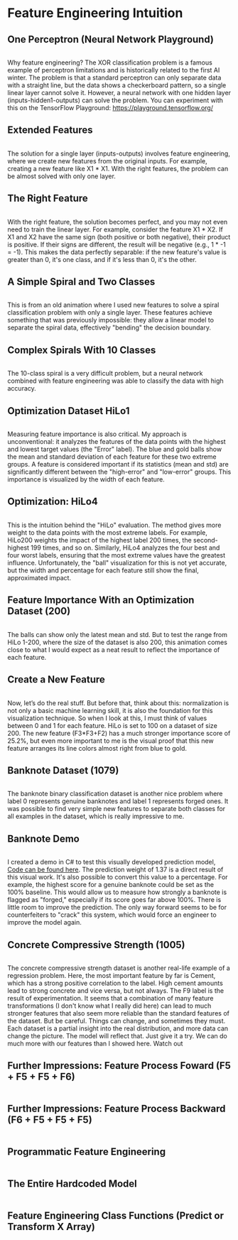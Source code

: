# Feature Engineering Intuition

## One Perceptron (Neural Network Playground)

<p align="center">
  <img src="https://github.com/grensen/feature_engineering/blob/main/figures/playground_linear2.gif?raw=true" alt=""/>
</p>

Why feature engineering? The XOR classification problem is a famous example of perceptron limitations and is historically related to the first AI winter. The problem is that a standard perceptron can only separate data with a straight line, but the data shows a checkerboard pattern, so a single linear layer cannot solve it.
However, a neural network with one hidden layer (inputs-hidden1-outputs) can solve the problem. You can experiment with this on the TensorFlow Playground: https://playground.tensorflow.org/

## Extended Features

<p align="center">
  <img src="https://github.com/grensen/feature_engineering/blob/main/figures/intuition_fully.png?raw=true" alt=""/>
</p>

The solution for a single layer (inputs-outputs) involves feature engineering, where we create new features from the original inputs. For example, creating a new feature like X1 * X1. With the right features, the problem can be almost solved with only one layer.

## The Right Feature

<p align="center">
  <img src="https://github.com/grensen/feature_engineering/blob/main/figures/intuition_perfect.png?raw=true" alt=""/>
</p>

With the right feature, the solution becomes perfect, and you may not even need to train the linear layer. For example, consider the feature X1 * X2. If X1 and X2 have the same sign (both positive or both negative), their product is positive. If their signs are different, the result will be negative (e.g., 1 * -1 = -1).
This makes the data perfectly separable: if the new feature's value is greater than 0, it's one class, and if it's less than 0, it's the other.

## A Simple Spiral and Two Classes

<p align="center">
  <img src="https://github.com/grensen/feature_engineering/blob/main/figures/curved_linearity.gif?raw=true" alt=""/>
</p>

This is from an old animation where I used new features to solve a spiral classification problem with only a single layer. These features achieve something that was previously impossible: they allow a linear model to separate the spiral data, effectively "bending" the decision boundary.


## Complex Spirals With 10 Classes

<p align="center">
  <img src="https://github.com/grensen/feature_engineering/blob/main/figures/complex_spiral_ultra.png?raw=true" alt=""/>
</p>

The 10-class spiral is a very difficult problem, but a neural network combined with feature engineering was able to classify the data with high accuracy.


## Optimization Dataset HiLo1

<p align="center">
  <img src="https://github.com/grensen/feature_engineering/blob/main/figures/hilo1.png?raw=true" alt=""/>
</p>

Measuring feature importance is also critical. My approach is unconventional: it analyzes the features of the data points with the highest and lowest target values (the "Error" label).
The blue and gold balls show the mean and standard deviation of each feature for these two extreme groups. A feature is considered important if its statistics (mean and std) are significantly different between the "high-error" and "low-error" groups. This importance is visualized by the width of each feature.

## Optimization: HiLo4

<p align="center">
  <img src="https://github.com/grensen/feature_engineering/blob/main/figures/simple_mean_var_test_hilo4.png?raw=true" alt=""/>
</p>

This is the intuition behind the "HiLo" evaluation. The method gives more weight to the data points with the most extreme labels. For example, HiLo200 weights the impact of the highest label 200 times, the second-highest 199 times, and so on.
Similarly, HiLo4 analyzes the four best and four worst labels, ensuring that the most extreme values have the greatest influence. Unfortunately, the "ball" visualization for this is not yet accurate, but the width and percentage for each feature still show the final, approximated impact.

## Feature Importance With an Optimization Dataset (200)

<p align="center">
  <img src="https://github.com/grensen/feature_engineering/blob/main/figures/feature_importance.gif?raw=true" alt=""/>
</p>

The balls can show only the latest mean and std. But to test the range from HiLo 1-200, where the size of the dataset is also 200, this animation comes close to what I would expect as a neat result to reflect the importance of each feature.

## Create a New Feature

<p align="center">
  <img src="https://github.com/grensen/feature_engineering/blob/main/figures/create_feature.gif?raw=true" alt=""/>
</p>

Now, let’s do the real stuff. But before that, think about this: normalization is not only a basic machine learning skill, it is also the foundation for this visualization technique. So when I look at this, I must think of values between 0 and 1 for each feature. HiLo is set to 100 on a dataset of size 200.
The new feature (F3*F3+F2) has a much stronger importance score of 25.2%, but even more important to me is the visual proof that this new feature arranges its line colors almost right from blue to gold.

## Banknote Dataset (1079)

<p align="center">
  <img src="https://github.com/grensen/feature_engineering/blob/main/figures/banknote_feature.png?raw=true" alt=""/>
</p>

The banknote binary classification dataset is another nice problem where label 0 represents genuine banknotes and label 1 represents forged ones. It was possible to find very simple new features to separate both classes for all examples in the dataset, which is really impressive to me.

## Banknote Demo

<p align="center">
  <img src="https://github.com/grensen/feature_engineering/blob/main/figures/banknote_feat_eng_demo_fixed.png?raw=true" alt=""/>
</p>

I created a demo in C# to test this visually developed prediction model, [Code can be found here](https://github.com/grensen/feature_engineering/blob/main/banknote_feat_eng_demo.cs). The prediction weight of 1.37 is a direct result of this visual work.
It's also possible to convert this value to a percentage. For example, the highest score for a genuine banknote could be set as the 100% baseline. This would allow us to measure how strongly a banknote is flagged as "forged," especially if its score goes far above 100%.
There is little room to improve the prediction. The only way forward seems to be for counterfeiters to "crack" this system, which would force an engineer to improve the model again. 

## Concrete Compressive Strength (1005)

<p align="center">
  <img src="https://github.com/grensen/feature_engineering/blob/main/figures/concrete_feature.png?raw=true" alt=""/>
</p>

The concrete compressive strength dataset is another real-life example of a regression problem. Here, the most important feature by far is Cement, which has a strong positive correlation to the label. High cement amounts lead to strong concrete and vice versa, but not always.
The F9 label is the result of experimentation. It seems that a combination of many feature transformations (I don't know what I really did here) can lead to much stronger features that also seem more reliable than the standard features of the dataset.
But be careful. Things can change, and sometimes they must. Each dataset is a partial insight into the real distribution, and more data can change the picture. The model will reflect that. Just give it a try. We can do much more with our features than I showed here. Watch out

## Further Impressions: Feature Process Foward (F5 + F5 + F5 + F6)

<p align="center">
  <img src="https://github.com/grensen/feature_engineering/blob/main/figures/create_feature_forward.gif?raw=true" alt=""/>
</p>

## Further Impressions: Feature Process Backward (F6 + F5 + F5 + F5)

<p align="center">
  <img src="https://github.com/grensen/feature_engineering/blob/main/figures/create_feature_reverse.gif?raw=true" alt=""/>
</p>

## Programmatic Feature Engineering

<p align="center">
  <img src="https://github.com/grensen/feature_engineering/blob/main/figures/feature_programmatic_demo.png?raw=true" alt=""/>
</p>

## The Entire Hardcoded Model

<p align="center">
  <img src="https://github.com/grensen/feature_engineering/blob/main/figures/2025-feature_engineering_model.png?raw=true" alt=""/>
</p>

## Feature Engineering Class Functions (Predict or Transform X Array)

<p align="center">
  <img src="https://github.com/grensen/feature_engineering/blob/main/figures/feature_engineering_class.png?raw=true" alt=""/>
</p>
